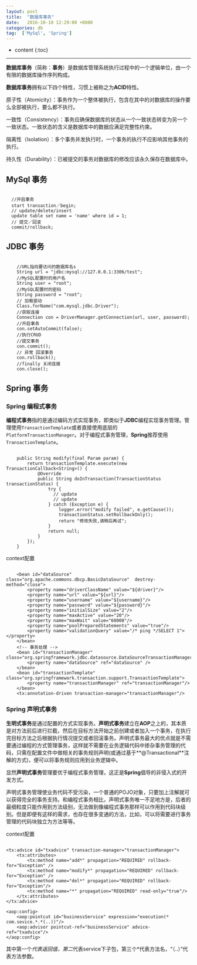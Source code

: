 ```yaml
---
layout: post
title:  "数据库事务"
date:   2016-10-10 12:29:00 +0800
categories: db
tag:  ['MySql', 'Spring']
---
```


* content
{:toc}

---

**数据库事务**（简称：**事务**）是数据库管理系统执行过程中的一个逻辑单位，由一个有限的数据库操作序列构成。

**数据库事务**拥有以下四个特性，习惯上被称之为**ACID**特性。

原子性（Atomicity）：事务作为一个整体被执行，包含在其中的对数据库的操作要么全部被执行，要么都不执行。

一致性（Consistency）：事务应确保数据库的状态从一个一致状态转变为另一个一致状态。一致状态的含义是数据库中的数据应满足完整性约束。

隔离性（Isolation）：多个事务并发执行时，一个事务的执行不应影响其他事务的执行。

持久性（Durability）：已被提交的事务对数据库的修改应该永久保存在数据库中。

## MySql 事务

```

  //开启事务
  start transaction／begin;
  // update/delete/insert
  update table set name = 'name' where id = 1;
  // 提交／回滚
  commit/rollback;

```

## JDBC 事务

```

	//URL指向要访问的数据库名s
	String url = "jdbc:mysql://127.0.0.1:3306/test";
	//MySQL配置时的用户名
	String user = "root";
	//MySQL配置时的密码
	String password = "root";
	// 加载驱动
    Class.forName("com.mysql.jdbc.Driver");
	//获取连接
	Connection con = DriverManager.getConnection(url, user, password);
	//开启事务
	con.setAutoCommit(false);
	//执行CRUD
	//提交事务
	con.commit();
	// 异常 回滚事务
	con.rollback();
	//finally 关闭连接
	con.close();

```
## Spring 事务

### Spring 编程式事务

**编程式事务**指的是通过编码方式实现事务，即类似于**JDBC**编程实现事务管理。管理使用`TransactionTemplate`或者直接使用底层的`PlatformTransactionManager`。对于编程式事务管理，**Spring**推荐使用`TransactionTemplate`。

```

    public String modify(final Param param) {
        return transactionTemplate.execute(new TransactionCallback<String>() {
            @Override
            public String doInTransaction(TransactionStatus transactionStatus) {
                try {
                  // update
                  // update
                } catch (Exception e) {
                    logger.error("modify failed", e.getCause());
                    transactionStatus.setRollbackOnly();
                    return "修改失败,请稍后再试";
                }
                return null;
            }
        });
    }

```

 context配置

```

    <bean id="dataSource" class="org.apache.commons.dbcp.BasicDataSource"  destroy-method="close">
	    <property name="driverClassName" value="${driver}"/>
        <property name="url" value="${url}"/>
        <property name="username" value="${username}"/>
        <property name="password" value="${password}"/>
        <property name="initialSize" value="2"/>
	    <property name="maxActive" value="20"/>
	    <property name="maxWait" value="60000"/>
	    <property name="poolPreparedStatements" value="true"/>
	    <property name="validationQuery" value="/* ping */SELECT 1"></property>
	</bean>
    <!-- 事务处理 -->
    <bean id="transactionManager" class="org.springframework.jdbc.datasource.DataSourceTransactionManager">
        <property name="dataSource" ref="dataSource" />
    </bean>
    <bean id="transactionTemplate" class="org.springframework.transaction.support.TransactionTemplate">
        <property name="transactionManager" ref="transactionManager"/>
    </bean>
    <tx:annotation-driven transaction-manager="transactionManager"/>

```

###  Spring 声明式事务

**生明式事务**是通过配置的方式实现事务。**声明式事务**建立在**AOP**之上的，其本质是对方法前后进行拦截，然后在目标方法开始之前创建或者加入一个事务，在执行完目标方法之后根据执行情况提交或者回滚事务。声明式事务最大的优点就是不需要通过编程的方式管理事务，这样就不需要在业务逻辑代码中掺杂事务管理的代码，只需在配置文件中做相关的事务规则声明(或通过基于**@Transactional**注解的方式)，便可以将事务规则应用到业务逻辑中。

显然**声明式事务**管理要优于编程式事务管理，这正是**Spring**倡导的非侵入式的开发方式。

声明式事务管理使业务代码不受污染，一个普通的POJO对象，只要加上注解就可以获得完全的事务支持。和编程式事务相比，声明式事务唯一不足地方是，后者的最细粒度只能作用到方法级别，无法做到像编程式事务那样可以作用到代码块级别。但是即便有这样的需求，也存在很多变通的方法，比如，可以将需要进行事务管理的代码块独立为方法等等。

 context配置

```

<tx:advice id="txadvice" transaction-manager="transactionManager">
    <tx:attributes>
        <tx:method name="add*" propagation="REQUIRED" rollback-for="Exception" />
        <tx:method name="modify*" propagation="REQUIRED" rollback-for="Exception" />
        <tx:method name="del*" propagation="REQUIRED" rollback-for="Exception"/>
        <tx:method name="*" propagation="REQUIRED" read-only="true"/>
    </tx:attributes>
</tx:advice>

<aop:config>
    <aop:pointcut id="businessService" expression="execution(* com.sevice.*.*(..))"/>
    <aop:advisor pointcut-ref="businessService" advice-ref="txadvice"/>
</aop:config>

```
其中第一个*代表返回值，第二*代表service下子包，第三个*代表方法名，“（..）”代表方法参数。
